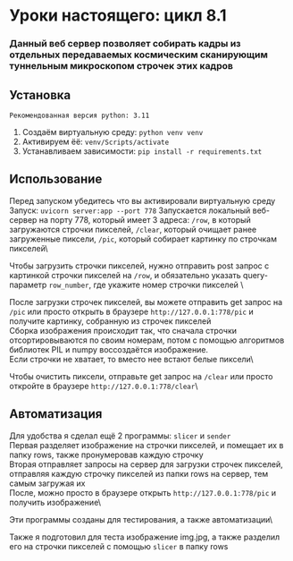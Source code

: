 # Уроки настоящего: цикл 8.1
### Данный веб сервер позволяет собирать кадры из отдельных передаваемых космическим сканирующим туннельным микроскопом строчек этих кадров
## Установка
`Рекомендованная версия python: 3.11`
1. Создаём виртуальную среду: `python venv venv`
2. Активируем ёё: `venv/Scripts/activate`
3. Устанавливаем зависимости: `pip install -r requirements.txt`
## Использование
Перед запуском убедитесь что вы активировали виртуальную среду\
Запуск: `uvicorn server:app --port 778`
Запускается локальный веб-сервер на порту 778, который имеет 3 адреса: `/row`, в который загружаются строчки пикселей, `/clear`, который очищает ранее загруженные пиксели, `/pic`, который собирает картинку по строчкам пикселей\

Чтобы загрузить строчки пикселей, нужно отправить post запрос с картинкой строчки пикселей на `/row`, и обязательно указать query-параметр `row_number`, где укажите номер строчки пикселей \

После загрузки строчек пикселей, вы можете отправить get запрос на `/pic` или просто открыть в браузере `http://127.0.0.1:778/pic` и получите картинку, собранную из строчек пикселей\
Сборка изображения происходит так, что сначала строчки отсортировываются по своим номерам, потом с помощью алгоритмов библиотек PIL и numpy воссоздаётся изображение.\
Если строчки не хватает, то вместо нее встают белые пиксели\

Чтобы очистить пиксели, отправьте get запрос на `/clear` или просто откройте в браузере `http://127.0.0.1:778/clear`\

## Автоматизация
Для удобства я сделал ещё 2 программы: `slicer` и `sender`\
Первая разделяет изображение на строчки пикселей, и помещает их в папку rows, также пронумеровав каждую строчку\
Вторая отправляет запросы на сервер для загрузки строчек пикселей, отправляя каждую строчку пикселей из папки rows на сервер, тем самым загружая их\
После, можно просто в браузере открыть `http://127.0.0.1:778/pic` и получить изображение\

Эти программы созданы для тестирования, а также автоматизации\


Также я подготовил для теста изображение img.jpg, а также разделил его на строчки пикселей с помощью `slicer` в папку rows